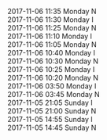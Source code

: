 2017-11-06 11:35 Monday  N  
2017-11-06 11:30 Monday  I  
2017-11-06 11:25 Monday  N  
2017-11-06 11:10 Monday  I  
2017-11-06 11:05 Monday  N  
2017-11-06 10:40 Monday  I  
2017-11-06 10:30 Monday  N  
2017-11-06 10:25 Monday  I  
2017-11-06 10:20 Monday  N  
2017-11-06 03:50 Monday  I  
2017-11-06 03:45 Monday  N  
2017-11-05 21:05 Sunday  I  
2017-11-05 21:00 Sunday  N  
2017-11-05 14:55 Sunday  I  
2017-11-05 14:45 Sunday  N  
